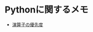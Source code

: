 # Pythonに関するメモ

- [演算子の優先度](https://github.com/misya11p/python-memo/blob/main/operator_precedence.ipynb)